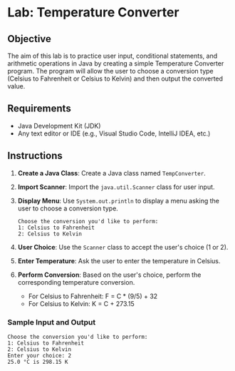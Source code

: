 # Lab: Temperature Converter

## Objective

The aim of this lab is to practice user input, conditional statements, and arithmetic operations in Java by creating a simple Temperature Converter program. The program will allow the user to choose a conversion type (Celsius to Fahrenheit or Celsius to Kelvin) and then output the converted value.

## Requirements

- Java Development Kit (JDK)
- Any text editor or IDE (e.g., Visual Studio Code, IntelliJ IDEA, etc.)

## Instructions

1. **Create a Java Class**: Create a Java class named `TempConverter`.

2. **Import Scanner**: Import the `java.util.Scanner` class for user input.

3. **Display Menu**: Use `System.out.println` to display a menu asking the user to choose a conversion type.

    ```
    Choose the conversion you'd like to perform:
    1: Celsius to Fahrenheit
    2: Celsius to Kelvin
    ```

4. **User Choice**: Use the `Scanner` class to accept the user's choice (1 or 2).

5. **Enter Temperature**: Ask the user to enter the temperature in Celsius.

6. **Perform Conversion**: Based on the user's choice, perform the corresponding temperature conversion.

    - For Celsius to Fahrenheit: F = C * (9/5) + 32
    - For Celsius to Kelvin: K = C + 273.15


### Sample Input and Output
```
Choose the conversion you'd like to perform:
1: Celsius to Fahrenheit
2: Celsius to Kelvin
Enter your choice: 2
25.0 °C is 298.15 K
```